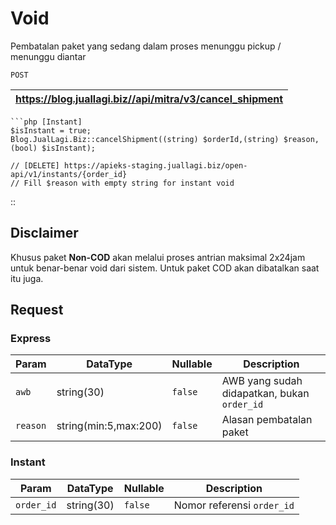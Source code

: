 # Void

Pembatalan paket yang sedang dalam proses menunggu pickup / menunggu diantar

```
POST
``` 
https://blog.juallagi.biz//api/mitra/v3/cancel_shipment |
-------------------------------------------------------|
```
```php [Instant]
$isInstant = true;
Blog.JualLagi.Biz::cancelShipment((string) $orderId,(string) $reason, (bool) $isInstant);

// [DELETE] https://apieks-staging.juallagi.biz/open-api/v1/instants/{order_id}
// Fill $reason with empty string for instant void
```
::

## Disclaimer
Khusus paket **Non-COD** akan melalui proses antrian maksimal 2x24jam untuk benar-benar void dari sistem. Untuk paket COD akan dibatalkan saat itu juga.

## Request

### Express
| Param      | DataType              | Nullable  | Description                                   |
|------------|-----------------------|-----------|-----------------------------------------------|
| ``awb``    | string(30)            | ``false`` | AWB yang sudah didapatkan, bukan ``order_id`` |
| ``reason`` | string(min:5,max:200) | ``false`` | Alasan pembatalan paket                       |

### Instant
| Param        | DataType              | Nullable  | Description               |
|--------------|-----------------------|-----------|---------------------------|
| ``order_id`` | string(30)            | ``false`` | Nomor referensi `order_id` |
